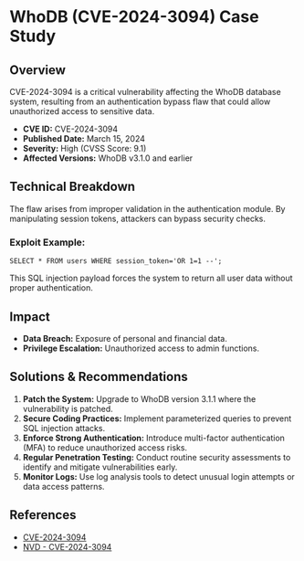 
# WhoDB (CVE-2024-3094) Case Study

## Overview
CVE-2024-3094 is a critical vulnerability affecting the WhoDB database system, resulting from an authentication bypass flaw that could allow unauthorized access to sensitive data.

- **CVE ID:** CVE-2024-3094  
- **Published Date:** March 15, 2024  
- **Severity:** High (CVSS Score: 9.1)  
- **Affected Versions:** WhoDB v3.1.0 and earlier  

## Technical Breakdown
The flaw arises from improper validation in the authentication module. By manipulating session tokens, attackers can bypass security checks.

### Exploit Example:
```
SELECT * FROM users WHERE session_token='OR 1=1 --';
```
This SQL injection payload forces the system to return all user data without proper authentication.

## Impact
- **Data Breach:** Exposure of personal and financial data.
- **Privilege Escalation:** Unauthorized access to admin functions.

## Solutions & Recommendations
1. **Patch the System:** Upgrade to WhoDB version 3.1.1 where the vulnerability is patched.
2. **Secure Coding Practices:** Implement parameterized queries to prevent SQL injection attacks.
3. **Enforce Strong Authentication:** Introduce multi-factor authentication (MFA) to reduce unauthorized access risks.
4. **Regular Penetration Testing:** Conduct routine security assessments to identify and mitigate vulnerabilities early.
5. **Monitor Logs:** Use log analysis tools to detect unusual login attempts or data access patterns.

## References
- [CVE-2024-3094](https://cve.mitre.org/cgi-bin/cvename.cgi?name=CVE-2024-3094)  
- [NVD - CVE-2024-3094](https://nvd.nist.gov/vuln/detail/CVE-2024-3094)
